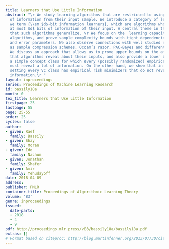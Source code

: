 ```yaml
---
title: Learners that Use Little Information
abstract: "\r We study learning algorithms that are restricted to using a small amount
  of information from their input sample. We introduce a category of learning algorithms
  we term {\\em $d$-bit information learners}, which are algorithms whose output conveys
  at most $d$ bits of information of their input. A central theme in this work is
  that such algorithms generalize. \r We focus on the  learning capacity of these
  algorithms, and prove sample complexity bounds with tight dependencies on the confidence
  and error parameters. We also observe connections with well studied notions such
  as sample compression schemes, Occam’s razor, PAC-Bayes and differential privacy.\r
  We discuss an approach that allows us to prove upper bounds on the amount of information
  that algorithms reveal about their inputs, and also provide a lower bound by showing
  a simple concept class for which every (possibly randomized) empirical risk minimizer
  must reveal a lot of information. On the other hand, we show that in the distribution-dependent
  setting every VC class has empirical risk minimizers that do not reveal a lot of
  information.\r "
layout: inproceedings
series: Proceedings of Machine Learning Research
id: bassily18a
month: 0
tex_title: Learners that Use Little Information
firstpage: 25
lastpage: 55
page: 25-55
order: 25
cycles: false
author:
- given: Raef
  family: Bassily
- given: Shay
  family: Moran
- given: Ido
  family: Nachum
- given: Jonathan
  family: Shafer
- given: Amir
  family: Yehudayoff
date: 2018-04-09
address: 
publisher: PMLR
container-title: Proceedings of Algorithmic Learning Theory
volume: '83'
genre: inproceedings
issued:
  date-parts:
  - 2018
  - 4
  - 9
pdf: http://proceedings.mlr.press/v83/bassily18a/bassily18a.pdf
extras: []
# Format based on citeproc: http://blog.martinfenner.org/2013/07/30/citeproc-yaml-for-bibliographies/
---
```

